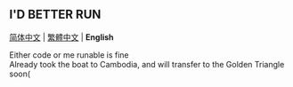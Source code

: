 ## I'D BETTER RUN

[简体中文](README.md) | [繁體中文](README_zh_TW.md) | **English**

Either code or me runable is fine  
Already took the boat to Cambodia, and will transfer to the Golden Triangle soon(
